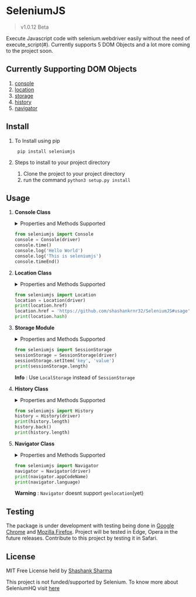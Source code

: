
# SeleniumJS

>v1.0.12 Beta

Execute Javascript code with selenium.webdriver easily without the need of execute_script(#). Currently supports 5 DOM Objects and a lot more coming to the project soon.

## Currently Supporting  DOM Objects
	
1. [console](https://www.w3schools.com/jsref/obj_console.asp)
2. [location](https://www.w3schools.com/jsref/obj_location.asp)
3. [storage](https://developer.mozilla.org/en-US/docs/Web/API/Storage)
4. [history](https://www.w3schools.com/jsref/obj_history.asp)
5. [navigator](https://www.w3schools.com/jsref/obj_navigator.asp)
## Install
1. To Install using pip

		pip install seleniumjs

2. Steps to install to your project directory

	1. Clone the project to your project directory
	2. run the command `python3 setup.py install`

## Usage
1. **Console Class**
	
	<details>
		<summary>Properties and Methods Supported</summary>
	
	*Properties* :
			
	*Methods* :
	
		console.clear()
		console.count(label = None)
		console.countReset(label = None)
		console.error(message)
		console.group(label = None)
		console.groupCollapsed(label = None)
		console.groupEnd(label = None)
		console.info(message)
		console.log(message)
		console.table(object)
		console.time(label = None)
		console.timeEnd(label = None)
		console.timeLog(label = None)
		console.trace(label = None)
		console.warn(message)
	</details>

	```python
	from seleniumjs import Console
	console = Console(driver)
	console.time()
	console.log('Hello World')
	console.log('This is seleniumjs')
	console.timeEnd()
	```
 
2. **Location Class**

	<details>
			<summary>Properties and Methods Supported</summary>
		
	*Properties* :

		location.hash
		location.host
		location.hostname
		location.href
		location.origin
		location.pathname
		location.port
		location.protocol
		location.search
	*Methods* : 
	
		location.assign(URL)
		location.reload()
		location.replace(URL)
	</details>
	
	```python
	from seleniumjs import Location
	location = Location(driver)
	print(location.href)
	location.href = 'https://github.com/shashankrnr32/SeleniumJS#usage'
	print(location.hash)
	```
	
3. **Storage Module**
	
	<details>
			<summary>Properties and Methods Supported</summary>
	
	*Classes*
	
		LocalStorage
		SessionStorage
		
	*Properties* :

		sessionStorage.length
	
	*Methods* : 
	
		sessionStorage.key(n)
		sessionStorage.getItem(keyname)
		sessionStorage.setItem(keyname, value)
		sessionStorage.removeItem(keyname)
		sessionStorage.clear()
		
	</details>
	
	```python
	from seleniumjs import SessionStorage
	sessionStorage = SessionStorage(driver)
	sessionStorage.setItem('key', 'value')
	print(sessionStorage.length)
	```
	
	**Info** : Use `LocalStorage` instead of `SessionStorage`

4. **History Class**
	
	<details>
			<summary>Properties and Methods Supported</summary>
	
	*Properties* :

		history.length
	
	*Methods* : 
	
		history.back()
		history.forward()
		history.go(numORurl)
		
	</details>
	
	```python
	from seleniumjs import History
	history = History(driver)
	print(history.length)
	history.back()
	print(history.length)
	```
5. **Navigator Class**
	<details>
			<summary>Properties and Methods Supported</summary>
	
	Details coming soon.
		
	</details>
	
	```python
	from seleniumjs import Navigator
	navigator = Navigator(driver)
	print(navigator.appCodeName)
	print(navigator.language)
	```
	**Warning** : `Navigator` doesnt support `geolocation`(yet)
## Testing

The package is under development with testing being done in [Google Chrome](https://sites.google.com/a/chromium.org/chromedriver/) and [Mozilla Firefox](https://github.com/mozilla/geckodriver/). Project will be tested in Edge, Opera in the future releases. Contribute to this project by testing it in Safari. 

## License
MIT Free License held by [Shashank Sharma](mailto:shashankrnr32@gmail.com)

This project is not funded/supported by Selenium. To know more about SeleniumHQ visit [here](https://www.seleniumhq.org/)